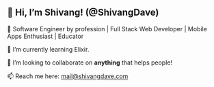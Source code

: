 ## 👋 Hi, I’m Shivang! (@ShivangDave)
👀 Software Engineer by profession | Full Stack Web Developer | Mobile Apps Enthusiast | Educator

🌱 I’m currently learning Elixir.

💞️ I’m looking to collaborate on **anything** that helps people! 

📫 Reach me here: mail@shivangdave.com
